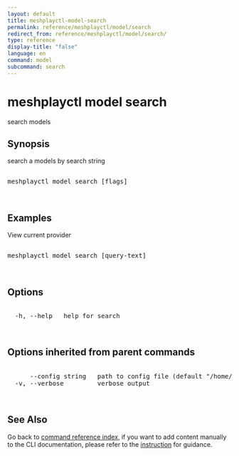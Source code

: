 ```yaml
---
layout: default
title: meshplayctl-model-search
permalink: reference/meshplayctl/model/search
redirect_from: reference/meshplayctl/model/search/
type: reference
display-title: "false"
language: en
command: model
subcommand: search
---
```


# meshplayctl model search

search models

## Synopsis

search a models by search string
<pre class='codeblock-pre'>
<div class='codeblock'>
meshplayctl model search [flags]

</div>
</pre> 

## Examples

View current provider
<pre class='codeblock-pre'>
<div class='codeblock'>
meshplayctl model search [query-text]

</div>
</pre> 

## Options

<pre class='codeblock-pre'>
<div class='codeblock'>
  -h, --help   help for search

</div>
</pre>

## Options inherited from parent commands

<pre class='codeblock-pre'>
<div class='codeblock'>
      --config string   path to config file (default "/home/runner/.meshplay/config.yaml")
  -v, --verbose         verbose output

</div>
</pre>

## See Also

Go back to [command reference index](/reference/meshplayctl/), if you want to add content manually to the CLI documentation, please refer to the [instruction](/project/contributing/contributing-cli#preserving-manually-added-documentation) for guidance.
